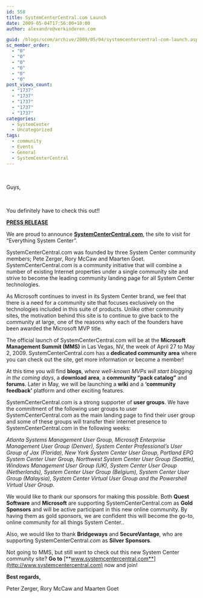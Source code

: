 ```yaml
---
id: 558
title: SystemCenterCentral.com Launch
date: 2009-05-04T17:56:00+10:00
author: alexandre@verkinderen.com

guid: /blogs/scom/archive/2009/05/04/systemcentercentral-com-launch.aspx
sc_member_order:
  - "0"
  - "0"
  - "0"
  - "0"
  - "0"
  - "0"
post_views_count:
  - "1737"
  - "1737"
  - "1737"
  - "1737"
  - "1737"
categories:
  - SystemCenter
  - Uncategorized
tags:
  - community
  - Events
  - General
  - SystemCenterCentral
---
```

<div class="Section1">
  &nbsp;
</div>

Guys,

&nbsp;

You definitely have to check this out!!

**<span style="text-decoration: underline"></span>**

**<span style="text-decoration: underline">PRESS RELEASE</span>**

We are proud to announce **<a target="_blank" href="http://SystemCenterCentral.com">SystemCenterCentral.com</a>**, the site to visit for &ldquo;Everything System Center&rdquo;.

SystemCenterCentral.com was founded by three System Center community members; Pete Zerger, Rory McCaw and Maarten Goet. SystemCenterCentral.com is a community initiative that will combine a number of existing Internet properties under a single community site and strive to become the leading community landing page for all System Center technologies.

As Microsoft continues to invest in its System Center brand, we feel that there is a need for a community site that focuses exclusively on the technologies included in this suite of products. Unlike other community sites, the motivation behind this site is to continue to give back to the community at large, one of the reasons why each of the founders have been awarded the Microsoft MVP title.

The official launch of SystemCenterCentral.com will be at the **Microsoft Management Summit (MMS)** in Las Vegas, NV, the week of April 27 to May 2, 2009. SystemCenterCentral.com has a **dedicated community area** where you can check out the site, get more information or become a member!

At this time you will find **blogs**, _where well-known MVPs will start blogging in the coming days_, a **download area**, a **community &ldquo;pack catalog&rdquo;** and **forums**. Later in May, we will be launching a **wiki** and a **&lsquo;community feedback&rsquo;** platform and other exciting features.

SystemCenterCentral.com is a strong supporter of **user groups**. We have the commitment of the following user groups to user SystemCenterCentral.com as the main landing page to find their user group and some of these groups will transfer their internet presence to SystemCenterCentral.com in the following weeks:

_Atlanta Systems Management User Group, Microsoft Enterprise Management User Group (Denver), System Center Professional&rsquo;s User Group of Jax (Florida), New York System Center User Group, Portland EPG System Center User Group, Northwest System Center User Group (Seattle), Windows Management User Group (UK), System Center User Group (Netherlands), System Center User Group (Belgium), System Center User Group (Malaysia), System Center Virtual User Group and the Powershell Virtual User Group._

We would like to thank our sponsors for making this possible. Both **Quest Software** and **Microsoft** are supporting SystemCenterCentral.com as **Gold Sponsors** and will be active participant in this new online community. By having them as gold sponsors, we are confident this will become the go-to, online community for all things System Center..

Also, we would like to thank **Bridgeways** and **SecureVantage**, who are supporting SystemCenterCentral.com as **Silver Sponsors**.

Not going to MMS, but still want to check out this new System Center community site? **Go to** [**www.systemcentercentral.com**](http://www.systemcentercentral.com) now and join!

**Best regards,** 

Peter Zerger, Rory McCaw and Maarten Goet
